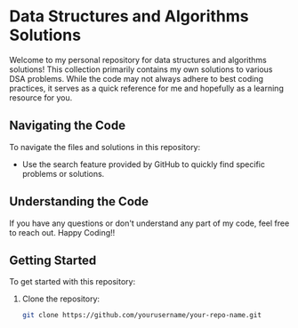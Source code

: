 # Data Structures and Algorithms Solutions

Welcome to my personal repository for data structures and algorithms solutions! This collection primarily contains my own solutions to various DSA problems. While the code may not always adhere to best coding practices, it serves as a quick reference for me and hopefully as a learning resource for you.


## Navigating the Code

To navigate the files and solutions in this repository:

- Use the search feature provided by GitHub to quickly find specific problems or solutions.


## Understanding the Code

If you have any questions or don't understand any part of my code, feel free to reach out.
Happy Coding!!

## Getting Started

To get started with this repository:

1. Clone the repository:
   ```bash
   git clone https://github.com/yourusername/your-repo-name.git
